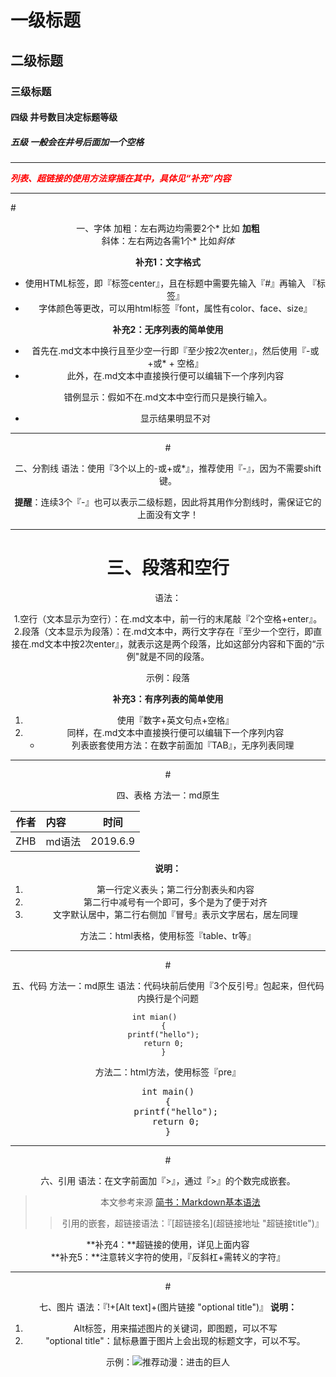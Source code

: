# 一级标题
## 二级标题
### 三级标题
#### 四级 井号数目决定标题等级
##### 五级 一般会在井号后面加一个空格

------------------------------------------------------
<font color=red>***列表、超链接的使用方法穿插在其中，具体见“补充”内容***</font>

------------------------------------------------------
#<center>一、字体
加粗：左右两边均需要2个* 比如 **加粗**  
斜体：左右两边各需1个* 比如*斜体*  

**补充1：文字格式**  

- 使用HTML标签，即『标签center』，且在标题中需要先输入『#』再输入 『标签』
- 字体颜色等更改，可以用html标签『font，属性有color、face、size』

**补充2：无序列表的简单使用**  
  
- 首先在.md文本中换行且至少空一行即『至少按2次enter』，然后使用『-或+或* + 空格』
- 此外，在.md文本中直接换行便可以编辑下一个序列内容  


错例显示：假如不在.md文本中空行而只是换行输入。
- 显示结果明显不对 

------------------------------------------------------
#<center>二、分割线
语法：使用『3个以上的-或+或*』，推荐使用『-』，因为不需要shift键。

**提醒**：连续3个『-』也可以表示二级标题，因此将其用作分割线时，需保证它的上面没有文字！

--------------------------------------------------------
# <center>三、段落和空行</center>
语法：

1.空行（文本显示为空行）：在.md文本中，前一行的末尾敲『2个空格+enter』。  
2.段落（文本显示为段落）：在.md文本中，两行文字存在『至少一个空行，即直接在.md文本中按2次enter』，就表示这是两个段落，比如这部分内容和下面的“示例"就是不同的段落。

示例：段落

**补充3：有序列表的简单使用**

1. 使用『数字+英文句点+空格』
2. 同样，在.md文本中直接换行便可以编辑下一个序列内容
	- 列表嵌套使用方法：在数字前面加『TAB』，无序列表同理

---------------------------------------------------------
#<center>四、表格
方法一：md原生

|作者|内容|时间 
|--:|:-----|--- 
|ZHB|md语法|2019.6.9

**说明：**

1. 第一行定义表头；第二行分割表头和内容
2. 第二行中减号有一个即可，多个是为了便于对齐
3. 文字默认居中，第二行右侧加『冒号』表示文字居右，居左同理

方法二：html表格，使用标签『table、tr等』

---------------------------------------------------------
#<center>五、代码
方法一：md原生
语法：代码块前后使用『3个反引号』包起来，但代码内换行是个问题

```
int mian()		
{  
printf("hello");  
return 0;  
}  

```  

方法二：html方法，使用标签『pre』 
<pre>
int main()
{
   printf("hello");
   return 0;
}
</pre>

--------------------------------------------------------
#<center>六、引用
语法：在文字前面加『>』，通过『>』的个数完成嵌套。  
>本文参考来源 [简书：Markdown基本语法](https://www.jianshu.com/p/191d1e21f7ed)
>>引用的嵌套，超链接语法：『\[超链接名](超链接地址 "超链接title")』

**补充4：**超链接的使用，详见上面内容  
**补充5：**注意转义字符的使用，『反斜杠+需转义的字符』

--------------------------------------------------------
#<center>七、图片
语法：『!+[Alt text]+(图片链接 "optional title")』
**说明：**

1. Alt标签，用来描述图片的关键词，即图题，可以不写
2. "optional title"：鼠标悬置于图片上会出现的标题文字，可以不写。

示例：![推荐动漫：进击的巨人](https://image.baidu.com/search/detail?ct=503316480&z=0&ipn=false&word=%E8%BF%9B%E5%87%BB%E7%9A%84%E5%B7%A8%E4%BA%BA%E6%A1%8C%E9%9D%A2%E5%A3%81%E7%BA%B8&step_word=&hs=0&pn=19&spn=0&di=60170&pi=0&rn=1&tn=baiduimagedetail&is=0%2C0&istype=0&ie=utf-8&oe=utf-8&in=&cl=2&lm=-1&st=-1&cs=1578613769%2C4122577840&os=150862521%2C691957327&simid=3276943202%2C4287889156&adpicid=0&lpn=0&ln=1854&fr=&fmq=1560079780304_R&fm=rs8&ic=undefined&s=undefined&hd=undefined&latest=undefined&copyright=undefined&se=&sme=&tab=0&width=undefined&height=undefined&face=undefined&ist=&jit=&cg=wallpaper&bdtype=0&oriquery=%E8%BF%9B%E5%87%BB%E7%9A%84%E5%B7%A8%E4%BA%BA%E7%AC%AC%E4%B8%89%E5%AD%A3%E5%A3%81%E7%BA%B8&objurl=http%3A%2F%2Fb-ssl.duitang.com%2Fuploads%2Fitem%2F201312%2F27%2F20131227143013_CikzU.jpeg&fromurl=ippr_z2C%24qAzdH3FAzdH3Fooo_z%26e3B17tpwg2_z%26e3Bv54AzdH3Fks52AzdH3F%3Ft1%3D8880d99b0&gsm=0&rpstart=0&rpnum=0&islist=&querylist=&force=undefined)